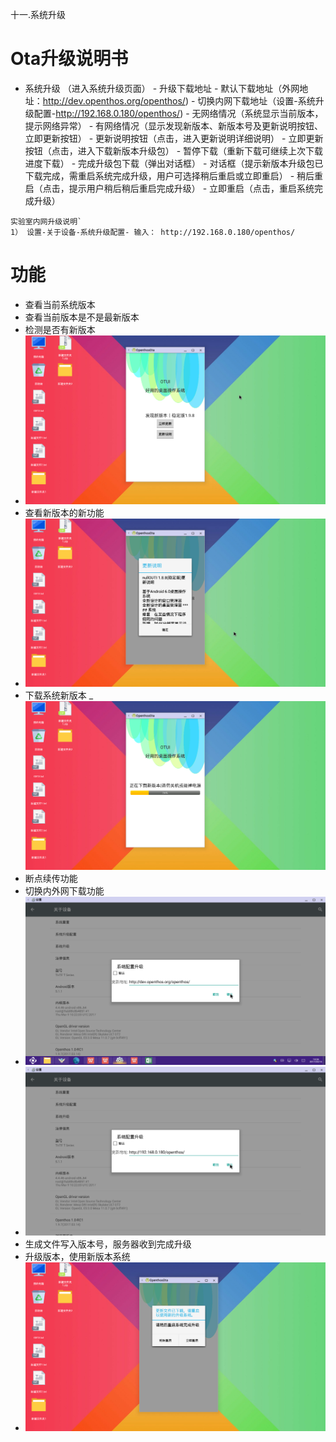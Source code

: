 十一.系统升级  
# Ota升级说明书

- 系统升级 （进入系统升级页面）
      - 升级下载地址
          - 默认下载地址（外网地址：http://dev.openthos.org/openthos/)
          - 切换内网下载地址（设置-系统升级配置-http://192.168.0.180/openthos/)
      - 无网络情况（系统显示当前版本，提示网络异常）
      - 有网络情况（显示发现新版本、新版本号及更新说明按钮、立即更新按钮）
         - 更新说明按钮（点击，进入更新说明详细说明）
         - 立即更新按钮（点击，进入下载新版本升级包）
            - 暂停下载（重新下载可继续上次下载进度下载）
            - 完成升级包下载（弹出对话框）
               - 对话框（提示新版本升级包已下载完成，需重启系统完成升级，用户可选择稍后重启或立即重启）
               - 稍后重启（点击，提示用户稍后稍后重启完成升级）
               - 立即重启（点击，重启系统完成升级）



```
实验室内网升级说明`
1） 设置-关于设备-系统升级配置- 输入： http://192.168.0.180/openthos/
```
# 功能  
- 查看当前系统版本
- 查看当前版本是不是最新版本
- 检测是否有新版本
- ![](pic/shengji/tmp_4267-ota001741200043.png)
- 查看新版本的新功能
- ![](pic/shengji/tmp_4267-ota002626334839.png)
- 下载系统新版本
_ ![](pic/shengji/tmp_4267-ota003-487893234.png)
- 断点续传功能
- 切换内外网下载功能
- ![](pic/shengji/tmp_4267-ota004-1175914160.png)
- ![](pic/shengji/tmp_4267-ota005-1398370391.png)
- 生成文件写入版本号，服务器收到完成升级
- 升级版本，使用新版本系统
- ![](pic/shengji/tmp_4267-ota006-1968142163.png)

